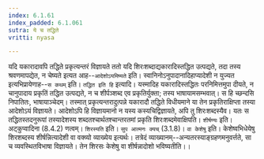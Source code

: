 ```yaml
---
index: 6.1.61
index_padded: 6.1.061
sutra: ये च तद्धिते
vritti: nyasa

---
```

यदि यकारादावपि तद्धिते प्रकृत्यन्तरं विज्ञायते ततो यदि शिरःशब्दाद्यकारादिस्तद्धित उत्पद्यते, तदा तस्य श्रवणमापद्येत, न चेष्यते इत्यत आह--`आदेशोऽयमिष्यते` इति। स्वानिनोऽनुपादानादिहाप्यादेशी न युज्यत इत्यभिप्रायेणाह--`स कथम्` इति। `तद्धित इति हि` इत्यादि। यस्मादिह यकारादिस्तद्धितः परनिमित्तमुपा दीयते, न चानुपादाय प्रकृतिं तद्धित उत्पद्यते, न च शीर्पञ्शब्द एव प्रकृतिर्युक्ता; तस्य भाषायामसम्भवात्। स हि च्छन्दसि निपातितः, भाषायाञ्चेदम्। तस्मात् प्रकृत्यन्तरादुत्पन्ने यकारादौ तद्धिते विधीयमाने या तेन प्रकृतिराक्षिप्ता तस्या आदेशोऽयं विज्ञायते। आदेशोऽपि हि विज्ञायमानो न यस्य कस्यचिद्विज्ञायते, अपि तु शिरःशब्दस्यैव। यतः स तद्धितस्तदनुरूपां तस्यादेशस्य शब्दतश्चार्थतश्चान्तरतमां प्रकृति शिरःशब्दमेवाक्षिपति। `शीर्षण्यः` इति। अट्कुप्वादिना (8.4.2) णत्वम्।
`शिरस्यति` इति। `सुप आत्मनः क्यच्` (3.1.8)।
`वा केशेषु` इति। केशेष्वभिधेयेषु शिरशब्दस्य शीर्षन्नित्यादेशी वा वक्व्यो व्याख्येय इत्यर्थः। तत्रेदं व्याख्यानम्--अन्यतरस्याङ्ग्रहणमनुवर्त्तते, सा च व्यवस्थितविभाषा विज्ञायते। तेन शिरसः केशेषु वा शीर्षन्नादोशो भविष्यतीति।।